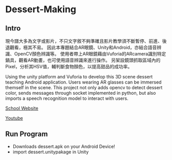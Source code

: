 # Dessert-Making
## Intro
現今譜大多為文字或影片，不只文字敘不夠準確且影片教學須不斷暫停、前進、後退觀看，極其不易。
因此本專題結合AR眼鏡、Unity和Android，亦結合語音辨識、OpenCV顏色辨識等。
使用者帶上AR眼鏡藉由Vuforia的ARcamera識別特定鍋具，觀看AR動畫，也可使用語音辨識來進行操作。
另架設鏡頭抓取區域內的Pixel，分析其HSV值，輔判斷食物顏色，以提高甜品的成功率。

Using the unity platform and Vuforia to develop this 3D scene dessert teaching Android application. 
Users wearing AR glasses can be immersed themself in the scene. 
This project not only adds opencv to detect dessert color, sends messages through socket implemented in python, 
but also imports a speech recognition model to interact with users.

[School Website](http://140.134.26.71:32772/f2-3d%e7%94%9c%e5%93%81%e8%a3%bd%e4%bd%9c%e6%95%99%e5%ad%b8/)

[Youtube](https://www.youtube.com/watch?v=9HVaIl_yeyM)
## Run Program
* Downloads dessert.apk on your Android Device!
* import dessert.unitypakage in Unity
